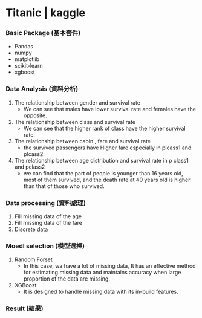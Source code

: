 # Titanic | kaggle
### Basic Package (基本套件)
* Pandas
* numpy
* matplotlib
* scikit-learn
* xgboost
### Data Analysis (資料分析)
1. The relationship between gender and survival rate
   * We can see that males have lower survival rate and females have the opposite.
2. The relationship between class and survival rate
   * We can see that the higher rank of class have the higher survival rate.
3. The relationship between cabin , fare and survival rate
   * the survived passengers have Higher fare especially in plcass1 and plcass2.
4. The relationship between age distribution and survival rate in p class1 and pclass2
   * we can find that the part of people is younger than 16 years old, most of them survived, and the death rate at 40 years old is higher than that of those who survived.
 
### Data processing (資料處理)
1. Fill missing data of the age
2. Fill missing data of the fare
3. Discrete data

### Moedl selection (模型選擇)
1. Random Forset
    * In this case, wa have a lot of missing data, It has an effective method for estimating missing data and maintains accuracy when large proportion of the data are missing.
2. XGBoost
    * It is designed to handle missing data with its in-build features.

### Result (結果)

